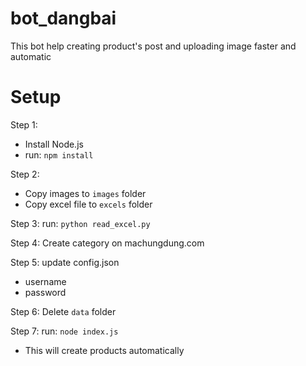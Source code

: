 # bot_dangbai
This bot help creating product's post and uploading image faster and automatic

# Setup

Step 1:
   - Install Node.js
   - run: `npm install`

Step 2: 
  - Copy images to `images` folder
  - Copy excel file to `excels` folder
  
Step 3: run: `python read_excel.py`

Step 4: Create category on machungdung.com

Step 5: update config.json
  - username
  - password
  
Step 6: Delete `data` folder

Step 7: run: `node index.js`
 - This will create products automatically
